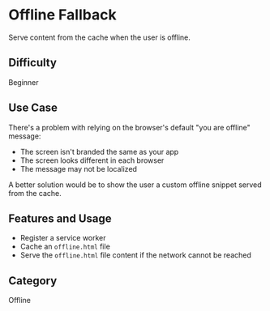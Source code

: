 # Offline Fallback

Serve content from the cache when the user is offline.

## Difficulty
Beginner

## Use Case
There's a problem with relying on the browser's default "you are offline" message:

- The screen isn't branded the same as your app
- The screen looks different in each browser
- The message may not be localized

A better solution would be to show the user a custom offline snippet served from the cache.

## Features and Usage

- Register a service worker
- Cache an `offline.html` file
- Serve the `offline.html` file content if the network cannot be reached

## Category
Offline

